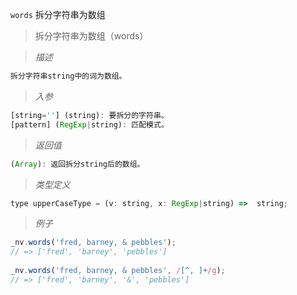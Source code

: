 `words` 拆分字符串为数组

> 拆分字符串为数组（words）

> *描述*

```javascript
拆分字符串string中的词为数组。
```

> *入参*

```javascript
[string=''] (string): 要拆分的字符串。
[pattern] (RegExp|string): 匹配模式。
```

> *返回值*

```javascript
(Array): 返回拆分string后的数组。
```

> *类型定义*

```javascript
type upperCaseType = (v: string, x: RegExp|string) =>  string;
```

> *例子*

```javascript
_nv.words('fred, barney, & pebbles');
// => ['fred', 'barney', 'pebbles']
 
_nv.words('fred, barney, & pebbles', /[^, ]+/g);
// => ['fred', 'barney', '&', 'pebbles']
```



